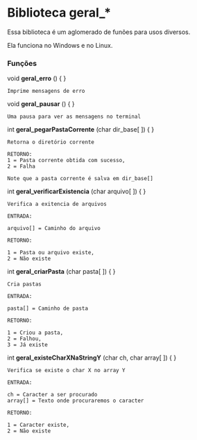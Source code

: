 # Biblioteca geral_*

Essa biblioteca é um aglomerado de funões para usos diversos.

Ela funciona no Windows e no Linux.

### Funções

void **geral_erro** () { }
```
Imprime mensagens de erro
```
void **geral_pausar** () { }
```
Uma pausa para ver as mensagens no terminal
```
int **geral_pegarPastaCorrente** (char dir_base[ ]) { }
```
Retorna o diretório corrente

RETORNO:
1 = Pasta corrente obtida com sucesso,
2 = Falha

Note que a pasta corrente é salva em dir_base[]
```

int **geral_verificarExistencia** (char arquivo[ ]) { }
```
Verifica a exitencia de arquivos

ENTRADA:

arquivo[] = Caminho do arquivo
 
RETORNO:

1 = Pasta ou arquivo existe,
2 = Não existe
```
int **geral_criarPasta** (char pasta[ ]) { }
```
Cria pastas

ENTRADA:

pasta[] = Caminho de pasta

RETORNO:

1 = Criou a pasta,
2 = Falhou,
3 = Já existe
```
int **geral_existeCharXNaStringY** (char ch, char array[ ]) { }
```
Verifica se existe o char X no array Y

ENTRADA:

ch = Caracter a ser procurado
array[] = Texto onde procuraremos o caracter

RETORNO:

1 = Caracter existe,
2 = Não existe
```
